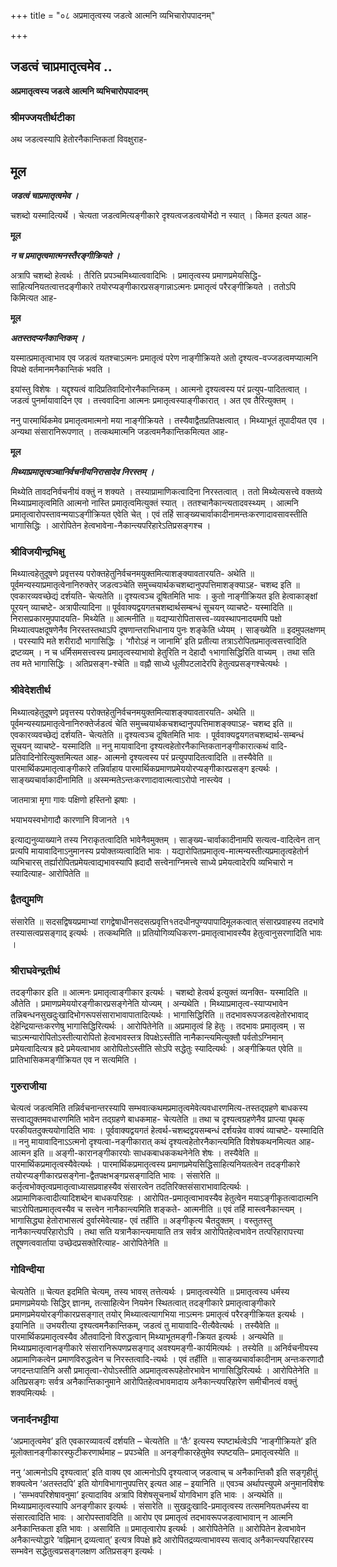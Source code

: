 +++
title = "०८ अप्रमातृत्वस्य जडत्वे आत्मनि व्यभिचारोपपादनम्"

+++


## जडत्वं चाप्रमातृत्वमेव ..

**अप्रमातृत्वस्य जडत्वे आत्मनि व्यभिचारोपपादनम्**

### **श्रीमज्जयतीर्थटीका**

अथ जडत्वस्यापि हेतोरनैकान्तिकतां विवक्षुराह-

## **मूल**

***जडत्वं चाप्रमातृत्वमेव ।***

चशब्दो यस्मादित्यर्थे । चेत्यता जडत्वमित्यङ्गीकारे दृश्यत्वजडत्वयोर्भेदो न स्यात् । किमत इत्यत आह-

**मूल**

***न च प्रमातृत्वमात्मनस्तैरङ्गीक्रियते ।***

अत्रापि चशब्दो हेत्वर्थः । तैरिति प्रपञ्चमिथ्यात्ववादिभिः । प्रमातृत्वस्य प्रमाणप्रमेयसिद्धि-साहित्यनियतत्वात्तदङ्गीकारे तयोरप्यङ्गीकारप्रसङ्गान्नाऽत्मनः प्रमातृत्वं परैरङ्गीक्रियते । ततोऽपि किमित्यत आह-

**मूल**

***अतस्तदप्यनैकान्तिकम् ।***

यस्मात्प्रमातृत्वाभाव एव जडत्वं यतश्चाऽत्मनः प्रमातृत्वं परेण नाङ्गीक्रियते अतो दृश्यत्व-वज्जडत्वमप्यात्मनि विपक्षे वर्तमानमनैकान्तिकं भवति ।

इयांस्तु विशेषः । यद्दृश्यत्वं वादिप्रतिवादिनोरनैकान्तिकम् । आत्मनो दृश्यत्वस्य परं प्रत्युप-पादितत्वात् । जडत्वं पुनर्मायावादिन एव । तत्त्ववादिना आत्मनः प्रमातृत्वस्याङ्गीकारात् । अत एव तैरित्युक्तम् ।

ननु पारमार्थिकमेव प्रमातृत्वमात्मनो मया नाङ्गीक्रियते । तस्यैवाद्वैतप्रतिपक्षत्वात् । मिथ्याभूतं तूपादीयत एव । अन्यथा संसारानिरूपणात् । तत्कथमात्मनि जडत्वमनैकान्तिकमित्यत आह-

**मूल**

***मिथ्याप्रमातृत्वञ्चानिर्वचनीयनिरासादेव निरस्तम् ।***

मिथ्येति तावदनिर्वचनीयं वक्तुं न शक्यते । तस्याप्रामाणिकत्वादिना निरस्तत्वात् । ततो मिथ्येत्यसत्त्वे वक्तव्ये मिथ्याप्रमातृत्वमिति आत्मनो नास्ति प्रमातृत्वमित्युक्तं स्यात् । ततश्चानैकान्त्यतादवस्थ्यम् । आत्मनि प्रमातृत्वारोपस्तावन्मयाऽङ्गीक्रियत एवेति चेत् । एवं तर्हि साङ्ख्यचार्वाकादीनामन्तःकरणादावसावस्तीति भागासिद्धिः । आरोपितेन हेत्वभावेना-नैकान्त्यपरिहारेऽतिप्रसङ्गश्च ।

### **श्रीविजयीन्द्रभिक्षु**

मिथ्यात्वहेतुदूषणे प्रवृत्तस्य परोक्तहेतुनिर्वचनमयुक्तमित्याशङ्क्यावतारयति- अथेति ॥ पूर्वमन्यस्याप्रमातृत्वेनानिरुक्तेर् जडत्वञ्चेति समुच्चयार्थकचशब्दानुपपत्तिमाशङ्क्याऽह- चशब्द इति ॥ एवकारव्यवच्छेद्यं दर्शयति- चेत्यतेति ॥ दृश्यत्वञ्च दूषितमिति भावः । कुतो नाङ्गीक्रियत इति हेत्वाकाङ्क्षां पूरयन् व्याचष्टे- अत्रापीत्यादिना ॥ पूर्ववाक्यद्वयगतचशब्दार्थसम्बन्धं सूचयन् व्याचष्टे- यस्मादिति ॥ निरासप्रकारमुपपादयति- मिथ्येति ॥ आत्मनीति ॥ यद्यप्यारोपितासत्त्व-व्यवस्थापनादयमपि पक्षो मिथ्यात्वपक्षदूषणेनैव निरस्तस्तथाऽपि दूषणान्तराभिधानाय पुनः शङ्केति ध्येयम् । साङ्ख्येति ॥ इदमुपलक्षणम् । परस्यापि मते शरीरादौ भागासिद्धिः । ‘गौरोऽहं न जानामि’ इति प्रतीत्या तत्राऽरोपितप्रमातृत्वसत्त्वादिति द्रष्टव्यम् । न च धर्मिसमसत्त्वस्य प्रमातृत्वस्याभावो हेतुरिति न देहादौ १भागासिद्धिरिति वाच्यम् । तथा सति तव मते भागासिद्धिः । अतिप्रसङ्ग-श्चेति ॥ वह्नौ साध्ये धूलीपटलादेरपि हेतुत्वप्रसङ्गश्चेत्यर्थः ।

### **श्रीवेदेशतीर्थ**

मिथ्यात्वहेतुदूषणे प्रवृत्तस्य परोक्तहेतुनिर्वचनमयुक्तमित्याशङ्क्यावतारयति- अथेति ॥ पूर्वमन्यस्याप्रमातृत्वेनानिरुक्तेर्जडत्वं चेति समुच्चयार्थकचशब्दानुपपत्तिमाशङ्क्याऽह- चशब्द इति ॥ एवकारव्यवच्छेद्यं दर्शयति- चेत्यतेति ॥ दृश्यत्वञ्च दूषितमिति भावः । पूर्ववाक्यद्वयगतचशब्दार्थ-सम्बन्धं सूचयन् व्याचष्टे- यस्मादिति ॥ ननु मायावादिना दृश्यत्वहेतोरनैकान्तिकतानङ्गीकारात्कथं वादि-प्रतिवादिनोरित्युक्तमित्यत आह- आत्मनो दृश्यत्वस्य परं प्रत्युपपादितत्वादिति ॥ तस्यैवेति ॥ पारमार्थिकप्रमातृत्वाङ्गीकारे तन्निर्वाहाय पारमार्थिकप्रमाणप्रमेययोरप्यङ्गीकारप्रसङ्ग इत्यर्थः । साङ्ख्यचार्वाकादीनामिति ॥ अस्मन्मतेऽन्तःकरणादावात्मत्वाऽरोपो नास्त्येव ।

जातमात्रा मृगा गावः पक्षिणो हस्तिनो झषाः ।

भयाभयस्वभोगादौ कारणानि विजानते ।१

इत्याद्यनुव्याख्याने तस्य निराकृतत्वादिति भावेनैवमुक्तम् । साङ्ख्य-चार्वाकादीनामपि सत्यत्व-वादित्वेन तान् प्रत्यपि मायावादिनाऽनुमानस्य प्रयोक्तव्यत्वादिति भावः । यद्यारोपितप्रमातृत्व-मात्मन्यस्तीत्यप्रमातृत्वहेतोर्न व्यभिचारस् तर्ह्यारोपितप्रमेयत्वाद्यभावस्यापि ह्रदादौ सत्त्वेनाग्निमत्त्वे साध्ये प्रमेयत्वादेरपि व्यभिचारो न स्यादित्याह- आरोपितेति ॥

### **द्वैतद्युमणि**

संसारेति ॥ सदसद्विषयप्रमाभ्यां रागद्वेषाधीनसदसत्प्रवृत्ति१तदधीनपुण्यपापादिमूलकत्वात् संसारप्रवाहस्य तदभावे तस्यासत्वप्रसङ्गाद् इत्यर्थः । तत्कथमिति ॥ प्रतियोगिव्यधिकरण-प्रमातृत्वाभावस्यैव हेतुत्वानुसरणादिति भावः ।

### **श्रीराघवेन्द्रतीर्थ**

तदङ्गीकार इति ॥ आत्मनः प्रमातृत्वाङ्गीकार इत्यर्थः । चशब्दो हेत्वर्थ इत्युक्तं व्यनक्ति- यस्मादिति ॥ औतेति । प्रमाणप्रमेययोरङ्गीकारप्रसङ्गेनेति योज्यम् । अन्यथेति । मिथ्याप्रमातृत्व-स्याप्यभावेन तन्निबन्धनसुखदुःखादिभोगरूपसंसाराभावापातादित्यर्थः । भागासिद्धिरिति ॥ तदभावरूपजडत्वहेतोरभावाद् देहेन्द्रियान्तःकरणेषु भागासिद्धिरित्यर्थः । आरोपितेनेति ॥ अप्रमातृत्वं हि हेतुः । तदभावः प्रमातृत्वम् । स चाऽत्मन्यारोपितोऽस्तीत्यारोपितो हेत्वभावस्तत्र विपक्षेऽस्तीति नानैकान्त्यमित्युक्तौ पर्वतोऽग्निमान् प्रमेयत्वादित्यत्र ह्रदे प्रमेयत्वाभाव आरोपितोऽस्तीति सोऽपि सद्धेतुः स्यादित्यर्थः । अङ्गीक्रियत एवेति ॥ प्रातिभासिकमङ्गीक्रियत एव न सत्यमिति ।

### **गुरुराजीया**

चेत्यत्वं जडत्वमिति तन्निर्वचनान्तरस्यापि सम्भवात्कथमप्रमातृत्वमेवेत्यवधारणमित्य-तस्तद्ग्रहणे बाधकस्य सत्त्वाद्युक्तमवधारणमिति भावेन तद्ग्रहणे बाधकमाह- चेत्यतेति ॥ तथा च दृश्यत्वग्रहणेनैव प्राप्त्या पृथक् परकीयतदुक्त्ययोगादिति भावः । पूर्ववाक्यद्वयगतं हेत्वर्थ-चशब्दद्वयसम्बन्धं दर्शयन्नेव वाक्यं व्याचष्टे- यस्मादिति ॥ ननु मायावादिनाऽऽत्मनो दृश्यत्वा-नङ्गीकारात् कथं दृश्यत्वहेतोरनैकान्त्यमिति विशेषकथनमित्यत आह- आत्मन इति ॥ अङ्गी-कारानङ्गीकारयोः साधकबाधककथनेनेति शेषः । तस्यैवेति ॥ पारमार्थिकप्रमातृत्वस्यैवेत्यर्थः । पारमार्थिकप्रमातृत्वस्य प्रमाणप्रमेयसिद्धिसाहित्यनियतत्वेन तदङ्गीकारे तयोरप्यङ्गीकारप्रसङ्गेना-द्वैतपक्षभङ्गप्रसङ्गादिति भावः । संसारेति ॥ कर्तृत्वभोक्तृत्वप्रमातृत्वाध्यासप्रवाहस्यैव संसारत्वेन तदतिरिक्तसंसाराभावादित्यर्थः । अप्रामाणिकत्वादीत्यादिशब्देन बाधकपरिग्रहः । आरोपित-प्रमातृत्वाभावस्यैव हेतुत्वेन मयाऽङ्गीकृतत्वादात्मनि चाऽरोपितप्रमातृत्वस्यैव च सत्त्वेन नानैकान्त्यमिति शङ्कते- आत्मनीति ॥ एवं तर्हि मास्त्वनैकान्त्यम् । भागासिद्ध्या हेतोराभासत्वं दुर्वारमेवेत्याह- एवं तर्हीति ॥ अङ्गीकृत्य चैतदुक्तम् । वस्तुतस्तु नानैकान्त्यपरिहारोऽपि । तथा सति यत्रानैकान्त्यमायाति तत्र सर्वत्र आरोपितहेत्वभावेन तत्परिहारापत्त्या तद्दूषणत्ववार्ताया उच्छेदप्रसक्तेरित्याह- आरोपितेनेति ॥

### **गोविन्दीया**

चेत्यतेति ॥ चेत्यत इदमिति चेत्यम्, तस्य भावस् तत्तेत्यर्थः । प्रमातृत्वस्येति ॥ प्रमातृत्वस्य धर्मस्य प्रमाणप्रमेययोः सिद्धिर् ज्ञानम्, तत्साहित्येन नियमेन स्थितत्वात् तदङ्गीकारे प्रमातृत्वाङ्गीकारे प्रमाणप्रमेययोरङ्गीकारप्रसङ्गात् तयोर् मिथ्यात्वत्यागभिया नाऽत्मनः प्रमातृत्वं परैरङ्गीक्रियत इत्यर्थः । इयानिति ॥ उभयरीत्या दृश्यत्वमनैकान्तिकम्, जडत्वं तु मायावादि-रीत्यैवेत्यर्थः । तस्यैवेति ॥ पारमार्थिकप्रमातृत्वस्यैव औतवादिनो विरुद्धत्वान् मिथ्याभूतमङ्गी-क्रियत इत्यर्थः । अन्यथेति ॥ मिथ्याप्रमातृत्वानङ्गीकारे संसारानिरूपणप्रसङ्गाद् अवश्यमङ्गी-कार्यमित्यर्थः । तस्येति ॥ अनिर्वचनीयस्य अप्रामाणिकत्वेन प्रमाणविरुद्धत्वेन च निरस्तत्वादि-त्यर्थः । एवं तर्हीति ॥ साङ्ख्यचार्वाकादीनाम् अन्तःकरणादौ जगदन्तःपातिनि असौ प्रमातृत्वा-रोपोऽस्तीति अप्रमातृत्वरूपहेतोरभावेन भागासिद्धिरित्यर्थः । आरोपितेनेति ॥ अतिप्रसङ्गः सर्वत्र अनैकान्तिकानुमाने आरोपितहेत्वभावमादाय अनैकान्त्यपरिहारेण समीचीनत्वं वक्तुं शक्यमित्यर्थः ।

### **जनार्दनभट्टीया**

‘अप्रमातृत्वमेव’ इति एवकारव्यावर्त्यं दर्शयति – चेत्यतेति ॥ ‘तैः’ इत्यस्य स्पष्टार्थत्वेऽपि ‘नाङ्गीक्रियते’ इति मूलोक्तानङ्गीकारस्फुटीकरणार्थमाह – प्रपञ्चेति ॥ अनङ्गीकारहेतुमेव स्पष्टयति– प्रमातृत्वस्येति ॥

ननु ‘आत्मनोऽपि दृश्यत्वात्’ इति वाक्य एव आत्मनोऽपि दृश्यत्वाज् जडत्वाच् च अनैकान्तिकौ इति सङ्गृहीतुं शक्यत्वेन ‘अतस्तदपि’ इति योगविभागानुपपत्तिर् इत्यत आह – इयानिति ॥ एवञ्च अर्थापत्त्युपमे अनुमानविशेषः । ‘सम्भवपरिशेषावनुमा’ इत्यादाविव अत्रापि विशेषसूचनार्थं योगविभाग इति भावः । अन्यथेति ॥ मिथ्याप्रमातृत्वस्यापि अनङ्गीकार इत्यर्थः । संसारेति ॥ सुखदुःखादि-प्रमातृत्वस्य तत्समनियतधर्मस्य वा संसारत्वादिति भावः । आरोपस्तावदिति ॥ आरोप एव प्रमातृत्वं तदभावरूपजडत्वाभावान् न आत्मनि अनैकान्तिकता इति भावः । असाविति ॥ प्रमातृत्वारोप इत्यर्थः । आरोपितेनेति ॥ आरोपितेन हेत्वभावेन अनैकान्त्योद्धारे ‘वह्निमान् द्रव्यत्वात्’ इत्यत्र विपक्षे ह्रदे आरोपितद्रव्यत्वाभावस्य सत्वाद् अनैकान्त्यपरिहारस्य सम्भवेन सद्धेतुत्वप्रसङ्गलक्षण अतिप्रसङ्ग इत्यर्थः ।

